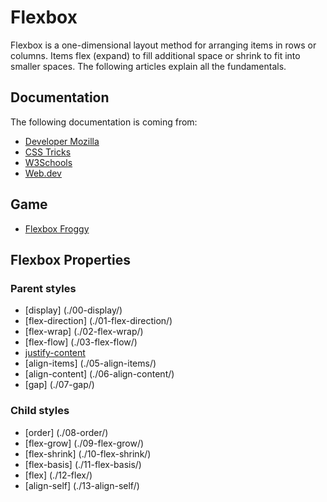# Flexbox
Flexbox is a one-dimensional layout method for arranging items in rows or columns. Items flex (expand) to fill additional space or shrink to fit into smaller spaces. The following articles explain all the fundamentals.

## Documentation
The following documentation is coming from:
* [Developer Mozilla](https://developer.mozilla.org/en-US/docs/Learn/CSS/CSS_layout/Flexbox)
* [CSS Tricks](https://css-tricks.com/snippets/css/a-guide-to-flexbox/)
* [W3Schools](https://www.w3schools.com/css/css3_flexbox.asp)
* [Web.dev](https://web.dev/learn/css/flexbox/)

## Game
* [Flexbox Froggy](https://flexboxfroggy.com/)

## Flexbox Properties
### Parent styles
* [display]        (./00-display/)
* [flex-direction] (./01-flex-direction/)
* [flex-wrap]      (./02-flex-wrap/)
* [flex-flow]      (./03-flex-flow/)
* [justify-content](./04-justify-content/)
* [align-items]    (./05-align-items/)
* [align-content]  (./06-align-content/)
* [gap]            (./07-gap/)

### Child styles
* [order]          (./08-order/)
* [flex-grow]      (./09-flex-grow/)
* [flex-shrink]    (./10-flex-shrink/)
* [flex-basis]     (./11-flex-basis/)
* [flex]           (./12-flex/)
* [align-self]     (./13-align-self/)